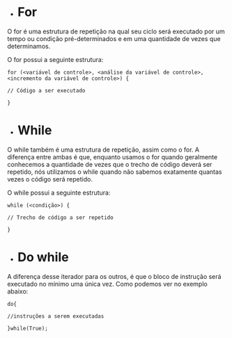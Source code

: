 - # For

O for é uma estrutura de repetição na qual seu ciclo será executado por um tempo ou condição pré-determinados e em uma quantidade de vezes que determinamos.

O for possui a seguinte estrutura:

```
for (<variável de controle>, <análise da variável de controle>, <incremento da variável de controle>) {

// Código a ser executado

}
```

- # While

O while também é uma estrutura de repetição, assim como o for. A diferença entre ambas é que, enquanto usamos o for quando geralmente conhecemos a quantidade de vezes que o trecho de código deverá ser repetido, nós utilizamos o while quando não sabemos exatamente quantas vezes o código será repetido.

O while possui a seguinte estrutura:
```
while (<condição>) {

// Trecho de código a ser repetido

}
```
 
- # Do while

A diferença desse iterador para os outros, é que o bloco de instrução será executado no mínimo uma única vez. Como podemos ver no exemplo abaixo:

```
do{

//instruções a serem executadas

}while(True);
```
